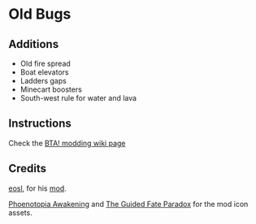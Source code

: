 # Old Bugs

## Additions

* Old fire spread
* Boat elevators
* Ladders gaps
* Minecart boosters
* South-west rule for water and lava

## Instructions

Check the [BTA! modding wiki page](https://bta.miraheze.org/wiki/Modding)

## Credits

[eosl](https://github.com/EOfSL), for his [mod](https://github.com/EOfSL/bta-old-nostalgic-bugs).

[Phoenotopia Awakening](https://phoenotopia.com/) and [The Guided Fate Paradox](https://nippon1.jp/consumer/kamipara/) for the mod icon assets.
